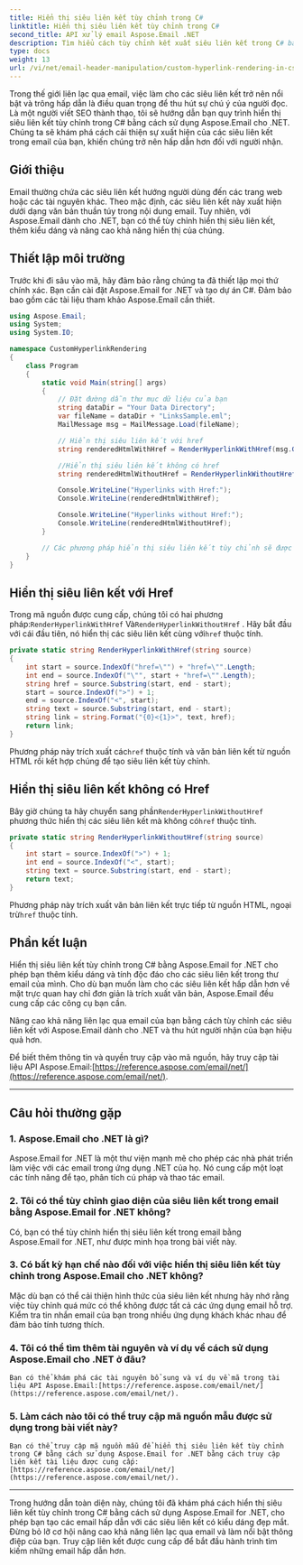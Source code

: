 ```yaml
---
title: Hiển thị siêu liên kết tùy chỉnh trong C#
linktitle: Hiển thị siêu liên kết tùy chỉnh trong C#
second_title: API xử lý email Aspose.Email .NET
description: Tìm hiểu cách tùy chỉnh kết xuất siêu liên kết trong C# bằng Aspose.Email for .NET. Tạo nội dung email được cá nhân hóa với các kiểu siêu liên kết tùy chỉnh.
type: docs
weight: 13
url: /vi/net/email-header-manipulation/custom-hyperlink-rendering-in-csharp/
---
```


Trong thế giới liên lạc qua email, việc làm cho các siêu liên kết trở nên nổi bật và trông hấp dẫn là điều quan trọng để thu hút sự chú ý của người đọc. Là một người viết SEO thành thạo, tôi sẽ hướng dẫn bạn quy trình hiển thị siêu liên kết tùy chỉnh trong C# bằng cách sử dụng Aspose.Email cho .NET. Chúng ta sẽ khám phá cách cải thiện sự xuất hiện của các siêu liên kết trong email của bạn, khiến chúng trở nên hấp dẫn hơn đối với người nhận.

## Giới thiệu

Email thường chứa các siêu liên kết hướng người dùng đến các trang web hoặc các tài nguyên khác. Theo mặc định, các siêu liên kết này xuất hiện dưới dạng văn bản thuần túy trong nội dung email. Tuy nhiên, với Aspose.Email dành cho .NET, bạn có thể tùy chỉnh hiển thị siêu liên kết, thêm kiểu dáng và nâng cao khả năng hiển thị của chúng.

## Thiết lập môi trường

Trước khi đi sâu vào mã, hãy đảm bảo rằng chúng ta đã thiết lập mọi thứ chính xác. Bạn cần cài đặt Aspose.Email for .NET và tạo dự án C#. Đảm bảo bao gồm các tài liệu tham khảo Aspose.Email cần thiết.

```csharp
using Aspose.Email;
using System;
using System.IO;

namespace CustomHyperlinkRendering
{
    class Program
    {
        static void Main(string[] args)
        {
            // Đặt đường dẫn thư mục dữ liệu của bạn
            string dataDir = "Your Data Directory";
            var fileName = dataDir + "LinksSample.eml";
            MailMessage msg = MailMessage.Load(fileName);

            // Hiển thị siêu liên kết với href
            string renderedHtmlWithHref = RenderHyperlinkWithHref(msg.GetHtmlBodyText());

            //Hiển thị siêu liên kết không có href
            string renderedHtmlWithoutHref = RenderHyperlinkWithoutHref(msg.GetHtmlBodyText());

            Console.WriteLine("Hyperlinks with Href:");
            Console.WriteLine(renderedHtmlWithHref);

            Console.WriteLine("Hyperlinks without Href:");
            Console.WriteLine(renderedHtmlWithoutHref);
        }

        // Các phương pháp hiển thị siêu liên kết tùy chỉnh sẽ được triển khai tại đây
    }
}
```

## Hiển thị siêu liên kết với Href

 Trong mã nguồn được cung cấp, chúng tôi có hai phương pháp:`RenderHyperlinkWithHref` Và`RenderHyperlinkWithoutHref` . Hãy bắt đầu với cái đầu tiên, nó hiển thị các siêu liên kết cùng với`href` thuộc tính.

```csharp
private static string RenderHyperlinkWithHref(string source)
{
    int start = source.IndexOf("href=\"") + "href=\"".Length;
    int end = source.IndexOf("\"", start + "href=\"".Length);
    string href = source.Substring(start, end - start);
    start = source.IndexOf(">") + 1;
    end = source.IndexOf("<", start);
    string text = source.Substring(start, end - start);
    string link = string.Format("{0}<{1}>", text, href);
    return link;
}
```

 Phương pháp này trích xuất các`href` thuộc tính và văn bản liên kết từ nguồn HTML rồi kết hợp chúng để tạo siêu liên kết tùy chỉnh.

## Hiển thị siêu liên kết không có Href

 Bây giờ chúng ta hãy chuyển sang phần`RenderHyperlinkWithoutHref` phương thức hiển thị các siêu liên kết mà không có`href` thuộc tính.

```csharp
private static string RenderHyperlinkWithoutHref(string source)
{
    int start = source.IndexOf(">") + 1;
    int end = source.IndexOf("<", start);
    string text = source.Substring(start, end - start);
    return text;
}
```

 Phương pháp này trích xuất văn bản liên kết trực tiếp từ nguồn HTML, ngoại trừ`href` thuộc tính.

## Phần kết luận

Hiển thị siêu liên kết tùy chỉnh trong C# bằng Aspose.Email for .NET cho phép bạn thêm kiểu dáng và tính độc đáo cho các siêu liên kết trong thư email của mình. Cho dù bạn muốn làm cho các siêu liên kết hấp dẫn hơn về mặt trực quan hay chỉ đơn giản là trích xuất văn bản, Aspose.Email đều cung cấp các công cụ bạn cần.

Nâng cao khả năng liên lạc qua email của bạn bằng cách tùy chỉnh các siêu liên kết với Aspose.Email dành cho .NET và thu hút người nhận của bạn hiệu quả hơn.

 Để biết thêm thông tin và quyền truy cập vào mã nguồn, hãy truy cập tài liệu API Aspose.Email:[https://reference.aspose.com/email/net/](https://reference.aspose.com/email/net/).

---

## Câu hỏi thường gặp

### 1. Aspose.Email cho .NET là gì?
   Aspose.Email for .NET là một thư viện mạnh mẽ cho phép các nhà phát triển làm việc với các email trong ứng dụng .NET của họ. Nó cung cấp một loạt các tính năng để tạo, phân tích cú pháp và thao tác email.

### 2. Tôi có thể tùy chỉnh giao diện của siêu liên kết trong email bằng Aspose.Email for .NET không?
   Có, bạn có thể tùy chỉnh hiển thị siêu liên kết trong email bằng Aspose.Email for .NET, như được minh họa trong bài viết này.

### 3. Có bất kỳ hạn chế nào đối với việc hiển thị siêu liên kết tùy chỉnh trong Aspose.Email cho .NET không?
   Mặc dù bạn có thể cải thiện hình thức của siêu liên kết nhưng hãy nhớ rằng việc tùy chỉnh quá mức có thể không được tất cả các ứng dụng email hỗ trợ. Kiểm tra tin nhắn email của bạn trong nhiều ứng dụng khách khác nhau để đảm bảo tính tương thích.

### 4. Tôi có thể tìm thêm tài nguyên và ví dụ về cách sử dụng Aspose.Email cho .NET ở đâu?
    Bạn có thể khám phá các tài nguyên bổ sung và ví dụ về mã trong tài liệu API Aspose.Email:[https://reference.aspose.com/email/net/](https://reference.aspose.com/email/net/).

### 5. Làm cách nào tôi có thể truy cập mã nguồn mẫu được sử dụng trong bài viết này?
    Bạn có thể truy cập mã nguồn mẫu để hiển thị siêu liên kết tùy chỉnh trong C# bằng cách sử dụng Aspose.Email for .NET bằng cách truy cập liên kết tài liệu được cung cấp:[https://reference.aspose.com/email/net/](https://reference.aspose.com/email/net/).

---

Trong hướng dẫn toàn diện này, chúng tôi đã khám phá cách hiển thị siêu liên kết tùy chỉnh trong C# bằng cách sử dụng Aspose.Email for .NET, cho phép bạn tạo các email hấp dẫn với các siêu liên kết có kiểu dáng đẹp mắt. Đừng bỏ lỡ cơ hội nâng cao khả năng liên lạc qua email và làm nổi bật thông điệp của bạn. Truy cập liên kết được cung cấp để bắt đầu hành trình tìm kiếm những email hấp dẫn hơn.